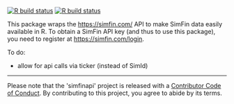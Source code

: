 <!-- badges: start -->
[![R build status](https://github.com/Plebejer/simfinapi/workflows/check-full/badge.svg)](https://github.com/Plebejer/simfinapi/actions)
[![R build status](https://github.com/Plebejer/simfinapi/workflows/test-coverage/badge.svg)](https://github.com/Plebejer/simfinapi/actions)
<!-- badges: end -->

This package wraps the https://simfin.com/ API to make SimFin data easily available in R. To obtain a SimFin API key (and thus to use this package), you need to register at https://simfin.com/login. 

To do:

- allow for api calls via ticker (instead of SimId)

---

Please note that the 'simfinapi' project is released with a
[Contributor Code of Conduct](.github/CODE_OF_CONDUCT.md).
By contributing to this project, you agree to abide by its terms.   